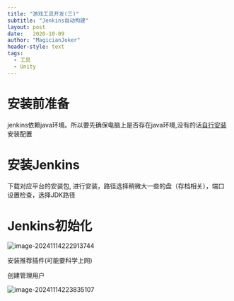 ```yaml
---
title: "游戏工具开发(三)"
subtitle: "Jenkins自动构建"
layout: post
date:   2020-10-09
author: "MagicianJoker"
header-style: text
tags:
  - 工具
  - Unity
---
```


# 安装前准备

jenkins依赖java环境。所以要先确保电脑上是否存在java环境,没有的话[自行安装](https://www.oracle.com/java/technologies/downloads/archive/)安装配置

# 安装Jenkins

下载对应平台的安装包, 进行安装，路径选择稍微大一些的盘（存档相关），端口设置检查，选择JDK路径

# Jenkins初始化

![image-20241114222913744](https://magicianhoker.oss-cn-beijing.aliyuncs.com/ImgBed/202411142229788.png)

安装推荐插件(可能要科学上网)

创建管理用户

![image-20241114223835107](https://magicianhoker.oss-cn-beijing.aliyuncs.com/ImgBed/202411142238152.png)
